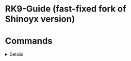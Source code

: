 # RK9-Guide (fast-fixed fork of Shinoyx version)

# Commands 
<details>

Only usable in the RK9 Map. Using of commands outside map will return undefined command.

    - !rk9 to toggle module (DEFAULT: ON)
    - !party to toggle party notice (DEFAULT: SELF ONLY)
    - !lastbosstoparty to toggle  IN OUT WAVE call outs (DEFAULT: OFF)
    - !itemhelper to toggle item spawn on ground (DEFAULT: ON)
    - !tank to toggle tank mode (Auto-enabled if you are LANCER or BRAWLER)
    - !info to show all the above settings ON or OFF
    - !help to show what commands are there in the RK9 guide module
    - !debug FOR DEBUGGING PURPOSES
    - !stream to enable streaming mode which will remove all item spawn as well as remove party notice pop ups

</details>

